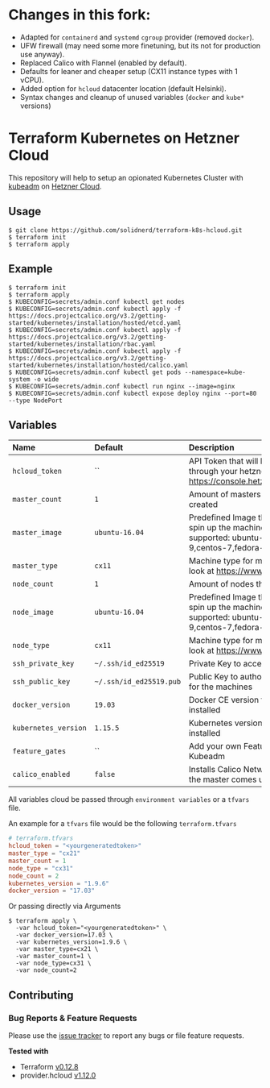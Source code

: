 # Changes in this fork:

- Adapted for `containerd` and `systemd` `cgroup` provider (removed `docker`).
- UFW firewall (may need some more finetuning, but its not for production use anyway).
- Replaced Calico with Flannel (enabled by default).
- Defaults for leaner and cheaper setup (CX11 instance types with 1 vCPU).
- Added option for `hcloud` datacenter location (default Helsinki).
- Syntax changes and cleanup of unused variables (`docker` and `kube*` versions)


# Terraform Kubernetes on Hetzner Cloud

This repository will help to setup an opionated Kubernetes Cluster with [kubeadm](https://kubernetes.io/docs/setup/independent/create-cluster-kubeadm/) on [Hetzner Cloud](https://www.hetzner.com/cloud?country=us).

## Usage

```
$ git clone https://github.com/solidnerd/terraform-k8s-hcloud.git
$ terraform init
$ terraform apply
```

## Example

```
$ terraform init
$ terraform apply
$ KUBECONFIG=secrets/admin.conf kubectl get nodes
$ KUBECONFIG=secrets/admin.conf kubectl apply -f https://docs.projectcalico.org/v3.2/getting-started/kubernetes/installation/hosted/etcd.yaml
$ KUBECONFIG=secrets/admin.conf kubectl apply -f https://docs.projectcalico.org/v3.2/getting-started/kubernetes/installation/rbac.yaml
$ KUBECONFIG=secrets/admin.conf kubectl apply -f https://docs.projectcalico.org/v3.2/getting-started/kubernetes/installation/hosted/calico.yaml
$ KUBECONFIG=secrets/admin.conf kubectl get pods --namespace=kube-system -o wide
$ KUBECONFIG=secrets/admin.conf kubectl run nginx --image=nginx
$ KUBECONFIG=secrets/admin.conf kubectl expose deploy nginx --port=80 --type NodePort
```

## Variables

|  Name                    |  Default     |  Description                                                                      | Required |
|:-------------------------|:-------------|:----------------------------------------------------------------------------------|:--------:|
| `hcloud_token`        | ``                      |API Token that will be generated through your hetzner cloud project https://console.hetzner.cloud/projects                   | Yes |
| `master_count`        | `1`                     | Amount of masters that will be created                                                                                      | No  |
| `master_image`        | `ubuntu-16.04`          | Predefined Image that will be used to spin up the machines (Currently supported: ubuntu-16.04, debian-9,centos-7,fedora-27) | No  |
| `master_type`         | `cx11`                  | Machine type for more types have a look at https://www.hetzner.de/cloud                                                     | No  |
| `node_count`          | `1`                     | Amount of nodes that will be created                                                                                        | No  |
| `node_image`          | `ubuntu-16.04`          | Predefined Image that will be used to spin up the machines (Currently supported: ubuntu-16.04, debian-9,centos-7,fedora-27) | No  |
| `node_type`           | `cx11`                  | Machine type for more types have a look at https://www.hetzner.de/cloud                                                     | No  |
| `ssh_private_key`     | `~/.ssh/id_ed25519`     | Private Key to access the machines                                                                                          | No  |
| `ssh_public_key`      | `~/.ssh/id_ed25519.pub` | Public Key to authorized the access for the machines                                                                        | No  |
| `docker_version`      | `19.03`                 | Docker CE version that will be installed                                                                                    | No  |
| `kubernetes_version`  | `1.15.5`                | Kubernetes version that will be installed                                                                                   | No  |
| `feature_gates`       | ``                      | Add your own Feature Gates for Kubeadm                                                                                      | No  |
| `calico_enabled`      | `false`                 | Installs Calico Network Provider after the master comes up                                                                  | No  |

All variables cloud be passed through `environment variables` or a `tfvars` file.

An example for a `tfvars` file would be the following `terraform.tfvars`

```toml
# terraform.tfvars
hcloud_token = "<yourgeneratedtoken>"
master_type = "cx21"
master_count = 1
node_type = "cx31"
node_count = 2
kubernetes_version = "1.9.6"
docker_version = "17.03"
```

Or passing directly via Arguments

```console
$ terraform apply \
  -var hcloud_token="<yourgeneratedtoken>" \
  -var docker_version=17.03 \
  -var kubernetes_version=1.9.6 \
  -var master_type=cx21 \
  -var master_count=1 \
  -var node_type=cx31 \
  -var node_count=2
```


## Contributing

### Bug Reports & Feature Requests

Please use the [issue tracker](https://github.com/solidnerd/terraform-k8s-hcloud/issues) to report any bugs or file feature requests.


**Tested with**

- Terraform [v0.12.8](https://github.com/hashicorp/terraform/tree/v0.12.8)
- provider.hcloud [v1.12.0](https://github.com/terraform-providers/terraform-provider-hcloud)
